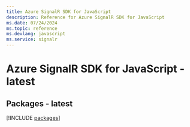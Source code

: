 ```yaml
---
title: Azure SignalR SDK for JavaScript
description: Reference for Azure SignalR SDK for JavaScript
ms.date: 07/24/2024
ms.topic: reference
ms.devlang: javascript
ms.service: signalr
---
```

# Azure SignalR SDK for JavaScript - latest
## Packages - latest
[!INCLUDE [packages](signalr-index.md)]